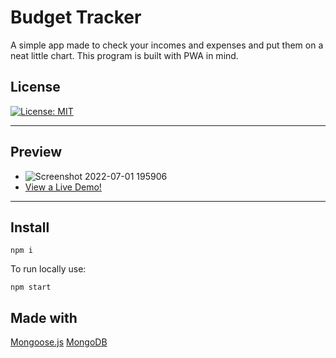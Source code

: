 # Budget Tracker
A simple app made to check your incomes and expenses and put them on a neat little chart. This program is built with PWA in mind.

## License

[![License: MIT](https://img.shields.io/badge/License-MIT-blue.svg)](https://opensource.org/licenses/MIT)
***

## Preview

- ![Screenshot 2022-07-01 195906](https://user-images.githubusercontent.com/98830462/176978676-7293b1b5-a548-4c22-bcb0-28b4c783e4ac.png)
- [View a Live Demo!](https://red-toonie-25937.herokuapp.com/)
***

## Install

```
npm i
```

To run locally use:

```
npm start
```

## Made with

[Mongoose.js](https://mongoosejs.com/)
[MongoDB](https://www.mongodb.com/)
